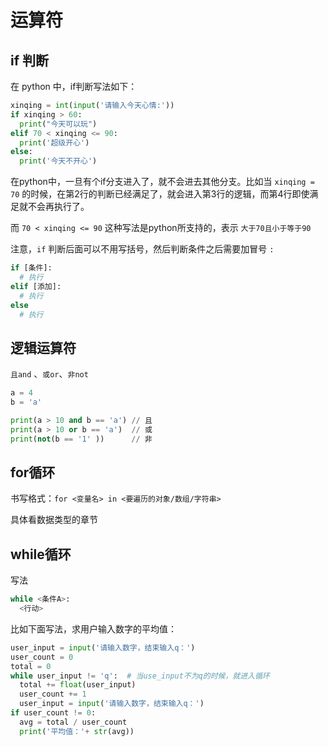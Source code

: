 # 运算符

## if 判断

在 python 中，if判断写法如下：

```python
xinqing = int(input('请输入今天心情:'))
if xinqing > 60:
  print("今天可以玩")
elif 70 < xinqing <= 90:
  print('超级开心')
else:
  print('今天不开心')
```

在python中，一旦有个if分支进入了，就不会进去其他分支。比如当 `xinqing = 70` 的时候，在第2行的判断已经满足了，就会进入第3行的逻辑，而第4行即使满足就不会再执行了。

而 `70 < xinqing <= 90` 这种写法是python所支持的，表示 `大于70且小于等于90`

注意，`if` 判断后面可以不用写括号，然后判断条件之后需要加冒号 `:`

```python
if [条件]:
  # 执行
elif [添加]:
  # 执行
else
  # 执行
```

## 逻辑运算符

`且and` 、`或or`、`非not`

```python
a = 4
b = 'a'

print(a > 10 and b == 'a') // 且
print(a > 10 or b == 'a')  // 或
print(not(b == '1' ))      // 非
```

## for循环

书写格式：`for <变量名> in <要遍历的对象/数组/字符串>`

具体看数据类型的章节

## while循环

写法

```python
while <条件A>:
  <行动>
```

比如下面写法，求用户输入数字的平均值：

```python
user_input = input('请输入数字，结束输入q：')
user_count = 0
total = 0
while user_input != 'q':  # 当use_input不为q的时候，就进入循环
  total += float(user_input)
  user_count += 1
  user_input = input('请输入数字，结束输入q：')
if user_count != 0:
  avg = total / user_count
  print('平均值：'+ str(avg))
```

